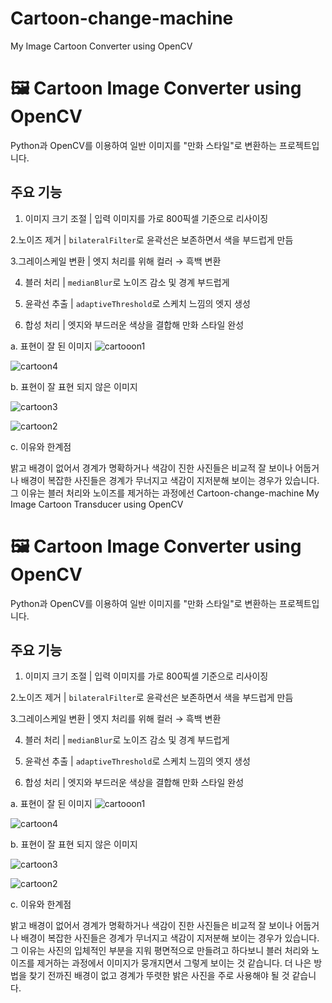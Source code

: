 # Cartoon-change-machine
My Image Cartoon Converter using OpenCV


# 🖼️ Cartoon Image Converter using OpenCV
Python과 OpenCV를 이용하여 일반 이미지를 "만화 스타일"로 변환하는 프로젝트입니다.


## 주요 기능

1. 이미지 크기 조절 | 입력 이미지를 가로 800픽셀 기준으로 리사이징

2.노이즈 제거 | `bilateralFilter`로 윤곽선은 보존하면서 색을 부드럽게 만듬

3.그레이스케일 변환 | 엣지 처리를 위해 컬러 → 흑백 변환

4. 블러 처리 | `medianBlur`로 노이즈 감소 및 경계 부드럽게

5. 윤곽선 추출 | `adaptiveThreshold`로 스케치 느낌의 엣지 생성

6. 합성 처리 | 엣지와 부드러운 색상을 결합해 만화 스타일 완성



a. 표현이 잘 된 이미지
![cartooon1](https://github.com/user-attachments/assets/eb668aeb-d86d-4e87-b450-f9b4fc112a52)

![cartoon4](https://github.com/user-attachments/assets/bb6ffb0a-a054-4914-934a-99a768ba1704)


b. 표현이 잘 표현 되지 않은 이미지

![cartoon3](https://github.com/user-attachments/assets/9645f2e5-b7e5-45ef-9da0-7017abac3a71)


![cartoon2](https://github.com/user-attachments/assets/cc37f3c8-cfcc-4d37-98e9-e8162ea1bca7)


c. 이유와 한계점

밝고 배경이 없어서 경계가 명확하거나 색감이 진한 사진들은 비교적 잘 보이나 어둡거나 배경이 복잡한 사진들은 경계가 무너지고 색감이 지저분해 보이는 경우가 있습니다. 그 이유는 블러 처리와 노이즈를 제거하는 과정에선 Cartoon-change-machine
My Image Cartoon Transducer using OpenCV


# 🖼️ Cartoon Image Converter using OpenCV
Python과 OpenCV를 이용하여 일반 이미지를 "만화 스타일"로 변환하는 프로젝트입니다.


## 주요 기능

1. 이미지 크기 조절 | 입력 이미지를 가로 800픽셀 기준으로 리사이징

2.노이즈 제거 | `bilateralFilter`로 윤곽선은 보존하면서 색을 부드럽게 만듬

3.그레이스케일 변환 | 엣지 처리를 위해 컬러 → 흑백 변환

4. 블러 처리 | `medianBlur`로 노이즈 감소 및 경계 부드럽게

5. 윤곽선 추출 | `adaptiveThreshold`로 스케치 느낌의 엣지 생성

6. 합성 처리 | 엣지와 부드러운 색상을 결합해 만화 스타일 완성



a. 표현이 잘 된 이미지
![cartooon1](https://github.com/user-attachments/assets/eb668aeb-d86d-4e87-b450-f9b4fc112a52)

![cartoon4](https://github.com/user-attachments/assets/bb6ffb0a-a054-4914-934a-99a768ba1704)


b. 표현이 잘 표현 되지 않은 이미지

![cartoon3](https://github.com/user-attachments/assets/9645f2e5-b7e5-45ef-9da0-7017abac3a71)


![cartoon2](https://github.com/user-attachments/assets/cc37f3c8-cfcc-4d37-98e9-e8162ea1bca7)


c. 이유와 한계점

밝고 배경이 없어서 경계가 명확하거나 색감이 진한 사진들은 비교적 잘 보이나 어둡거나 배경이 복잡한 사진들은 경계가 무너지고 색감이 지저분해 보이는 경우가 있습니다. 그 이유는 사진의 입체적인 부분을 지워 평면적으로 만들려고 하다보니 블러 처리와 노이즈를 제거하는 과정에서 이미지가 뭉개지면서 그렇게 보이는 것 같습니다. 더 나은 방법을 찾기 전까진 배경이 없고 경계가 뚜렷한 밝은 사진을 주로 사용해야 될 것 같습니다.
